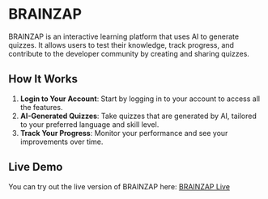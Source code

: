 # BRAINZAP

BRAINZAP is an interactive learning platform that uses AI to generate quizzes. It allows users to test their knowledge, track progress, and contribute to the developer community by creating and sharing quizzes.

## How It Works

1. **Login to Your Account**: Start by logging in to your account to access all the features.
2. **AI-Generated Quizzes**: Take quizzes that are generated by AI, tailored to your preferred language and skill level.
3. **Track Your Progress**: Monitor your performance and see your improvements over time.

## Live Demo

You can try out the live version of BRAINZAP here: [BRAINZAP Live](https://brainzap.netlify.app/)
